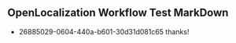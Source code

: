 ## OpenLocalization Workflow Test MarkDown
* 26885029-0604-440a-b601-30d31d081c65 thanks!

<!--HONumber=Aug16_HO4-->



